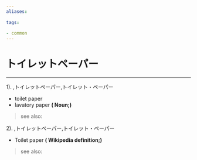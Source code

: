 ```yaml
---
aliases:
    
tags:
    
- common
---
```


# トイレットペーパー
---
1).
,トイレットペーパー,トイレット・ペーパー

- toilet paper
- lavatory paper
**( Noun;)**
> see also: 
            
2).
,トイレットペーパー,トイレット・ペーパー

- Toilet paper
**( Wikipedia definition;)**
> see also: 
            